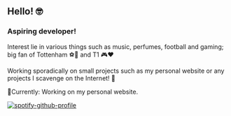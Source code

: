 ## Hello! :nerd_face:

### Aspiring developer! 
Interest lie in various things such as music, perfumes, football and gaming; big fan of Tottenham ⚽:white_heart: and T1 🎮❤️

Working sporadically on small projects such as my personal website or any projects I scavenge on the Internet! :frog:	

📍Currently: Working on my personal website.


[![spotify-github-profile](https://spotify-github-profile.vercel.app/api/view?uid=hoang-khang.le&cover_image=true&theme=novatorem&bar_color=53b14f&bar_color_cover=true)](https://github.com/kittinan/spotify-github-profile)

